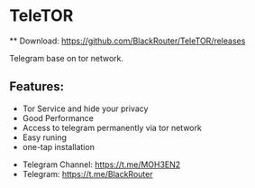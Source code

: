 # TeleTOR

** Download: https://github.com/BlackRouter/TeleTOR/releases

Telegram base on tor network.

## Features:
- Tor Service and hide your privacy
- Good Performance
- Access to telegram permanently via tor network
- Easy runing
- one-tap installation

* Telegram Channel: https://t.me/MOH3EN2
* Telegram: https://t.me/BlackRouter
